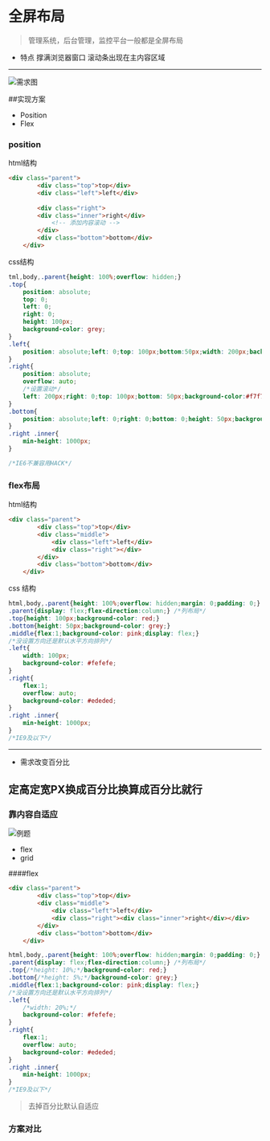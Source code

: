 # 全屏布局

> 管理系统，后台管理，监控平台一般都是全屏布局

- 特点
撑满浏览器窗口
滚动条出现在主内容区域

---
![需求图](http://i13.tietuku.com/e594739669258a24s.png)

##实现方案

- Position
- Flex

### position

html结构

```html
<div class="parent">
		<div class="top">top</div>
		<div class="left">left</div>
		
		<div class="right">
		<div class="inner">right</div>
            <!-- 添加内容滚动 -->
        </div>
		<div class="bottom">bottom</div>
	</div>
```

css结构

```css
tml,body,.parent{height: 100%;overflow: hidden;}
.top{
	position: absolute;
	top: 0;
	left: 0;
	right: 0;
	height: 100px;
	background-color: grey;
}
.left{
	position: absolute;left: 0;top: 100px;bottom:50px;width: 200px;background-color: #ededed;
}
.right{
	position: absolute;
	overflow: auto; 
	/*设置滚动*/
	left: 200px;right: 0;top: 100px;bottom: 50px;background-color:#f7f7f7;
}
.bottom{
	position: absolute;left: 0;right: 0;bottom: 0;height: 50px;background-color: #d6d6d6;
}
.right .inner{
	min-height: 1000px;
}

/*IE6不兼容用HACK*/
```
### flex布局

html结构

```html
<div class="parent">
		<div class="top">top</div>
		<div class="middle">
			<div class="left">left</div>
			<div class="right"></div>
		</div>
		<div class="bottom">bottom</div>
	</div>
```


css 结构

```css
html,body,.parent{height: 100%;overflow: hidden;margin: 0;padding: 0;}
.parent{display: flex;flex-direction:column;} /*列布局*/
.top{height: 100px;background-color: red;}
.bottom{height: 50px;background-color: grey;}
.middle{flex:1;background-color: pink;display: flex;}
/*没设置方向还是默认水平方向排列*/
.left{
	width: 100px;
	background-color: #fefefe;
}
.right{
	flex:1;
	overflow: auto;
	background-color: #ededed;
}
.right .inner{
	min-height: 1000px; 
}
/*IE9及以下*/
```
---

- 需求改变百分比

定高定宽PX换成百分比换算成百分比就行
--


### 靠内容自适应

![例题](http://i13.tietuku.com/cc606b1e20543413s.png)

- flex
- grid 

####flex

```html
<div class="parent">
		<div class="top">top</div>
		<div class="middle">
			<div class="left">left</div>
			<div class="right"><div class="inner">right</div></div>
		</div>
		<div class="bottom">bottom</div>
	</div>
```
```css
html,body,.parent{height: 100%;overflow: hidden;margin: 0;padding: 0;}
.parent{display: flex;flex-direction:column;} /*列布局*/
.top{/*height: 10%;*/background-color: red;}
.bottom{/*height: 5%;*/background-color: grey;}
.middle{flex:1;background-color: pink;display: flex;}
/*没设置方向还是默认水平方向排列*/
.left{
	/*width: 20%;*/
	background-color: #fefefe;
}
.right{
	flex:1;
	overflow: auto;
	background-color: #ededed;
}
.right .inner{
	min-height: 1000px; 
}
/*IE9及以下*/
```
> 去掉百分比默认自适应

### 方案对比


